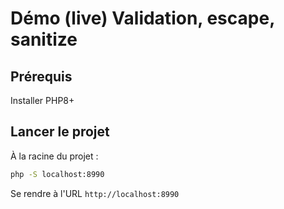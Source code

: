 # Démo (live) Validation, escape, sanitize

## Prérequis

Installer PHP8+

## Lancer le projet

À la racine du projet :

~~~bash
php -S localhost:8990
~~~

Se rendre à l'URL `http://localhost:8990`


